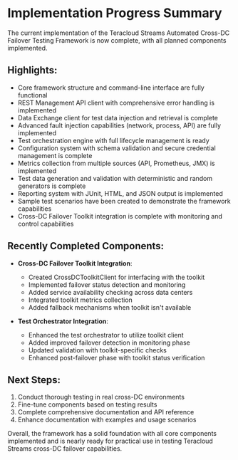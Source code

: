 # Implementation Progress Summary

The current implementation of the Teracloud Streams Automated Cross-DC Failover Testing Framework is now complete, with all planned components implemented.

## Highlights:

- Core framework structure and command-line interface are fully functional
- REST Management API client with comprehensive error handling is implemented
- Data Exchange client for test data injection and retrieval is complete
- Advanced fault injection capabilities (network, process, API) are fully implemented
- Test orchestration engine with full lifecycle management is ready
- Configuration system with schema validation and secure credential management is complete
- Metrics collection from multiple sources (API, Prometheus, JMX) is implemented
- Test data generation and validation with deterministic and random generators is complete
- Reporting system with JUnit, HTML, and JSON output is implemented
- Sample test scenarios have been created to demonstrate the framework capabilities
- Cross-DC Failover Toolkit integration is complete with monitoring and control capabilities

## Recently Completed Components:

- **Cross-DC Failover Toolkit Integration**:
  - Created CrossDCToolkitClient for interfacing with the toolkit
  - Implemented failover status detection and monitoring
  - Added service availability checking across data centers
  - Integrated toolkit metrics collection
  - Added fallback mechanisms when toolkit isn't available

- **Test Orchestrator Integration**:
  - Enhanced the test orchestrator to utilize toolkit client
  - Added improved failover detection in monitoring phase
  - Updated validation with toolkit-specific checks
  - Enhanced post-failover phase with toolkit status verification

## Next Steps:

1. Conduct thorough testing in real cross-DC environments
2. Fine-tune components based on testing results
3. Complete comprehensive documentation and API reference
4. Enhance documentation with examples and usage scenarios

Overall, the framework has a solid foundation with all core components implemented and is nearly ready for practical use in testing Teracloud Streams cross-DC failover capabilities.